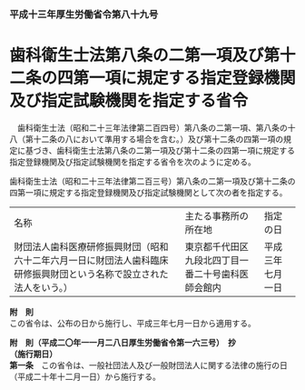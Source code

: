 ### 平成十三年厚生労働省令第八十九号  
# 歯科衛生士法第八条の二第一項及び第十二条の四第一項に規定する指定登録機関及び指定試験機関を指定する省令  
　歯科衛生士法（昭和二十三年法律第二百四号）第八条の二第一項、第八条の十八（第十二条の八において準用する場合を含む。）及び第十二条の四第一項の規定に基づき、歯科衛生士法第八条の二第一項及び第十二条の四第一項に規定する指定登録機関及び指定試験機関を指定する省令を次のように定める。  
  
歯科衛生士法（昭和二十三年法律第二百三号）第八条の二第一項及び第十二条の四第一項に規定する指定登録機関及び指定試験機関として次の者を指定する。  

||||  
| --- | --- | --- |  
|名称|主たる事務所の所在地|指定の日|  
|財団法人歯科医療研修振興財団（昭和六十二年六月一日に財団法人歯科臨床研修振興財団という名称で設立された法人をいう。）|東京都千代田区九段北四丁目一番二十号歯科医師会館内|平成三年七月一日|  
  
  
**附　則**  
この省令は、公布の日から施行し、平成三年七月一日から適用する。  
  
**附　則（平成二〇年一一月二八日厚生労働省令第一六三号）　抄**  
**（施行期日）**  
**第一条**　この省令は、一般社団法人及び一般財団法人に関する法律の施行の日（平成二十年十二月一日）から施行する。  
  
